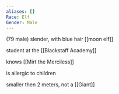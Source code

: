 ```yaml
---
aliases: []
Race: Elf
Gender: Male
---
```


(79 male)
slender, with blue hair
[[moon elf]]

student at the [[Blackstaff Academy]]

knows [[Mirt the Merciless]]

is allergic to children

smaller then 2 meters, not a [[Giant]]